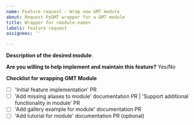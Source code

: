 ```yaml
---
name: Feature request - Wrap new GMT module
about: Request PyGMT wrapper for a GMT module
title: Wrapper for <module-name>
labels: feature request
assignees: ''

---
```


<!-- Please edit the issue title to include the name of the requested module. -->

**Description of the desired module**:



<!-- Please be as detailed as you can in your description. If possible, include an example of how you would like to use this feature (even better if it's a code example). -->


**Are you willing to help implement and maintain this feature?** Yes/No

<!-- Every feature we add is code that we will have to maintain and keep updated. This takes a lot of effort. If you are willing to be involved in the project and help maintain your feature, it will make it easier for us to accept it. -->

**Checklist for wrapping GMT Module**

<!-- Please do not edit this section when submitting pull requests. This checklist will help tracking progress on wrapping the module.-->

- [ ] 'Initial feature implementation' PR
- [ ] 'Add missing aliases to module' documentation PR | 'Support additional functionality in module' PR
- [ ] 'Add gallery example for module' documentation PR
- [ ] 'Add tutorial for module' documentation PR (optional)